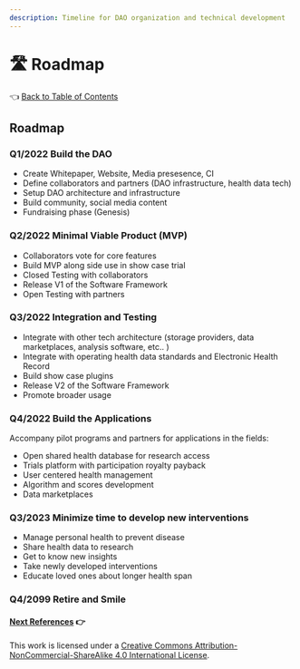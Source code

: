 ```yaml
---
description: Timeline for DAO organization and technical development
---
```


# 🛣 Roadmap

👈 [Back to Table of Contents](../)

## Roadmap

### Q1/2022 Build the DAO

* Create Whitepaper, Website, Media presesence, CI
* Define collaborators and partners (DAO infrastructure, health data tech)
* Setup DAO architecture and infrastructure
* Build community, social media content
* Fundraising phase (Genesis)

### Q2/2022 Minimal Viable Product (MVP)

* Collaborators vote for core features
* Build MVP along side use in show case trial
* Closed Testing with collaborators
* Release V1 of the Software Framework
* Open Testing with partners

### Q3/2022 Integration and Testing

* Integrate with other tech architecture (storage providers, data marketplaces, analysis software, etc.. )
* Integrate with operating health data standards and Electronic Health Record
* Build show case plugins
* Release V2 of the Software Framework
* Promote broader usage

### Q4/2022 Build the Applications

Accompany pilot programs and partners for applications in the fields:

* Open shared health database for research access
* Trials platform with participation royalty payback
* User centered health management
* Algorithm and scores development
* Data marketplaces

### Q3/2023 Minimize time to develop new interventions

* Manage personal health to prevent disease
* Share health data to research
* Get to know new insights
* Take newly developed interventions
* Educate loved ones about longer health span

### Q4/2099 Retire and Smile

#### [Next References](12-references.md) 👉

This work is licensed under a [Creative Commons Attribution-NonCommercial-ShareAlike 4.0 International License](http://creativecommons.org/licenses/by-nc-sa/4.0/).
